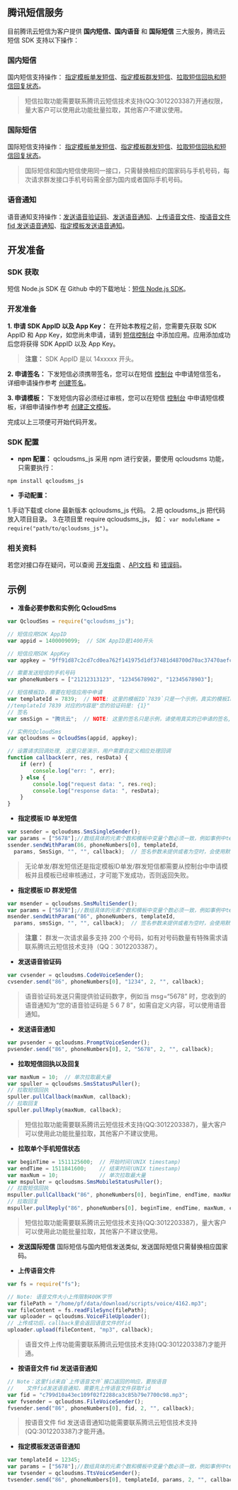 
## 腾讯短信服务
目前腾讯云短信为客户提供 **国内短信、国内语音** 和 **国际短信** 三大服务，腾讯云短信 SDK 支持以下操作：

### 国内短信
国内短信支持操作： [指定模板单发短信](#指定模板单发短信)、[指定模板群发短信](#指定模板群发短信)、[拉取短信回执和短信回复状态](#拉取短信回执)。

> 短信拉取功能需要联系腾讯云短信技术支持(QQ:3012203387)开通权限，量大客户可以使用此功能批量拉取，其他客户不建议使用。

### 国际短信
国际短信支持操作： [指定模板单发短信](#指定模板单发短信)、[指定模板群发短信](#指定模板群发短信)、[拉取短信回执和短信回复状态](#拉取短信回执)。

> 国际短信和国内短信使用同一接口，只需替换相应的国家码与手机号码，每次请求群发接口手机号码需全部为国内或者国际手机号码。

### 语音通知
语音通知支持操作：[发送语音验证码](#发送语音验证码)、[发送语音通知](#发送语音通知)、[上传语音文件](#上传语音文件)、[按语音文件 fid 发送语音通知](#按语音文件fid发送语音通知)、[指定模板发送语音通知](#指定模板发送语音通知)。

## 开发准备
### SDK 获取
短信 Node.js SDK 在 Github 中的下载地址：[短信 Node.js SDK](https://github.com/qcloudsms/qcloudsms_js)。

### 开发准备
**1. 申请 SDK AppID 以及 App Key：**
在开始本教程之前，您需要先获取 SDK AppID 和 App Key，如您尚未申请，请到 [短信控制台](https://console.cloud.tencent.com/sms) 中添加应用。应用添加成功后您将获得 SDK AppID 以及 App Key。
>**注意：**
> SDK AppID 是以 14xxxxx 开头。

**2. 申请签名：**
下发短信必须携带签名，您可以在短信 [控制台](https://console.cloud.tencent.com/sms) 中申请短信签名，详细申请操作参考 [创建签名](https://cloud.tencent.com/document/product/382/13481#.E5.88.9B.E5.BB.BA.E7.AD.BE.E5.90.8D)。

**3. 申请模板：**
下发短信内容必须经过审核，您可以在短信 [控制台](https://console.cloud.tencent.com/sms) 中申请短信模板，详细申请操作参考 [创建正文模板](https://cloud.tencent.com/document/product/382/13481#.E5.88.9B.E5.BB.BA.E6.AD.A3.E6.96.87.E6.A8.A1.E7.89.88)。

完成以上三项便可开始代码开发。

### SDK 配置

- **npm 配置：**
qcloudsms_js 采用 npm 进行安装，要使用 qcloudsms 功能，只需要执行：
```shell
npm install qcloudsms_js
```

- **手动配置：**

 1.手动下载或 clone 最新版本 qcloudsms_js 代码。
 2.把 qcloudsms_js 把代码放入项目目录。
 3.在项目里 require qcloudsms_js， 如： `var moduleName = require("path/to/qcloudsms_js")`。


 ### 相关资料
 若您对接口存在疑问，可以查阅 [开发指南](https://cloud.tencent.com/document/product/382/13297) 、[API文档](https://qcloudsms.github.io/qcloudsms_java/) 和 [错误码](https://cloud.tencent.com/document/product/382/3771)。


## 示例

- **准备必要参数和实例化 QcloudSms**

```javascript
var QcloudSms = require("qcloudsms_js");

// 短信应用SDK AppID
var appid = 1400009099;  // SDK AppID是1400开头

// 短信应用SDK AppKey
var appkey = "9ff91d87c2cd7cd0ea762f141975d1df37481d48700d70ac37470aefc60f9bad";

// 需要发送短信的手机号码
var phoneNumbers = ["21212313123", "12345678902", "12345678903"];

// 短信模板ID，需要在短信应用中申请
var templateId = 7839;  // NOTE: 这里的模板ID`7839`只是一个示例，真实的模板ID需要在短信控制台中申请
//templateId 7839 对应的内容是"您的验证码是: {1}"
// 签名
var smsSign = "腾讯云";  // NOTE: 这里的签名只是示例，请使用真实的已申请的签名, 签名参数使用的是`签名内容`，而不是`签名ID`

// 实例化QcloudSms
var qcloudsms = QcloudSms(appid, appkey);

// 设置请求回调处理, 这里只是演示，用户需要自定义相应处理回调
function callback(err, res, resData) {
    if (err) {
        console.log("err: ", err);
    } else {
        console.log("request data: ", res.req);
        console.log("response data: ", resData);
    }
}
```

<a id="指定模板单发短信" />

- **指定模板 ID 单发短信**

```javascript
var ssender = qcloudsms.SmsSingleSender();
var params = ["5678"];//数组具体的元素个数和模板中变量个数必须一致，例如事例中templateId:5678对应一个变量，参数数组中元素个数也必须是一个
ssender.sendWithParam(86, phoneNumbers[0], templateId,
  params, SmsSign, "", "", callback);  // 签名参数未提供或者为空时，会使用默认签名发送短信
```
> 无论单发/群发短信还是指定模板ID单发/群发短信都需要从控制台中申请模板并且模板已经审核通过，才可能下发成功，否则返回失败。


<a id="指定模板群发短信" />

- **指定模板 ID 群发短信**

```javascript
var msender = qcloudsms.SmsMultiSender();
var params = ["5678"];//数组具体的元素个数和模板中变量个数必须一致，例如事例中templateId:5678对应一个变量，参数数组中元素个数也必须是一个
msender.sendWithParam("86", phoneNumbers, templateId,
  params, smsSign, "", "", callback);  // 签名参数未提供或者为空时，会使用默认签名发送短信
```
> **注意：**
> 群发一次请求最多支持 200 个号码，如有对号码数量有特殊需求请联系腾讯云短信技术支持（QQ：3012203387）。


<a id="发送语音验证码" />

- **发送语音验证码**

```javascript
var cvsender = qcloudsms.CodeVoiceSender();
cvsender.send("86", phoneNumbers[0], "1234", 2, "", callback);
```
> 语音验证码发送只需提供验证码数字，例如当 msg=“5678” 时，您收到的语音通知为“您的语音验证码是 5 6 7 8”，如需自定义内容，可以使用语音通知。

<a id="发送语音通知" />

- **发送语音通知**

```javascript
var pvsender = qcloudsms.PromptVoiceSender();
pvsender.send("86", phoneNumbers[0], 2, "5678", 2, "", callback);
```

<a id="拉取短信回执" />

- **拉取短信回执以及回复**

```javascript
var maxNum = 10;  // 单次拉取最大量
var spuller = qcloudsms.SmsStatusPuller();
// 拉取短信回执
spuller.pullCallback(maxNum, callback);
// 拉取回复
spuller.pullReply(maxNum, callback);
```
>短信拉取功能需要联系腾讯云短信技术支持(QQ:3012203387)，量大客户可以使用此功能批量拉取，其他客户不建议使用。

- **拉取单个手机短信状态**

```javascript
var beginTime = 1511125600;  // 开始时间(UNIX timestamp)
var endTime = 1511841600;    // 结束时间(UNIX timestamp)
var maxNum = 10;             // 单次拉取最大量
var mspuller = qcloudsms.SmsMobileStatusPuller();
// 拉取短信回执
mspuller.pullCallback("86", phoneNumbers[0], beginTime, endTime, maxNum, callback);
// 拉取回复
mspuller.pullReply("86", phoneNumbers[0], beginTime, endTime, maxNum, callback);
```
>短信拉取功能需要联系腾讯云短信技术支持(QQ:3012203387)，量大客户可以使用此功能批量拉取，其他客户不建议使用。

- **发送国际短信**
国际短信与国内短信发送类似, 发送国际短信只需替换相应国家码。


<a id="上传语音文件" />

- **上传语音文件**

```javascript
var fs = require("fs");

// Note: 语音文件大小上传限制400K字节
var filePath = "/home/pf/data/download/scripts/voice/4162.mp3";
var fileContent = fs.readFileSync(filePath);
var uploader = qcloudsms.VoiceFileUploader();
// 上传成功后，callback里会返回语音文件的fid
uploader.upload(fileContent, "mp3", callback);
```
>语音文件上传功能需要联系腾讯云短信技术支持(QQ:3012203387)才能开通。


<a id="按语音文件fid发送语音通知" />

- **按语音文件 fid 发送语音通知**

```javascript
// Note：这里fid来自`上传语音文件`接口返回的响应，要按语音
//    文件fid发送语音通知，需要先上传语音文件获取fid
var fid = "c799d10a43ec109f02f2288ca3c85b79e7700c98.mp3";
var fvsender = qcloudsms.FileVoiceSender();
fvsender.send("86", phoneNumbers[0], fid, 2, "", callback);
```
>按语音文件 fid 发送语音通知功能需要联系腾讯云短信技术支持(QQ:3012203387)才能开通。



<a id="指定模板发送语音通知" />

- **指定模板发送语音通知**

```javascript
var templateId = 12345;
var params = ["5678"];//数组具体的元素个数和模板中变量个数必须一致，例如事例中templateId:5678对应一个变量，参数数组中元素个数也必须是一个
var tvsender = qcloudsms.TtsVoiceSender();
tvsender.send("86", phoneNumbers[0], templateId, params, 2, "", callback);
```
